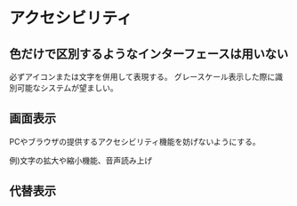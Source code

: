 # アクセシビリティ

## 色だけで区別するようなインターフェースは用いない

必ずアイコンまたは文字を併用して表現する。
グレースケール表示した際に識別可能なシステムが望ましい。

## 画面表示

PCやブラウザの提供するアクセシビリティ機能を妨げないようにする。

例)文字の拡大や縮小機能、音声読み上げ

## 代替表示
